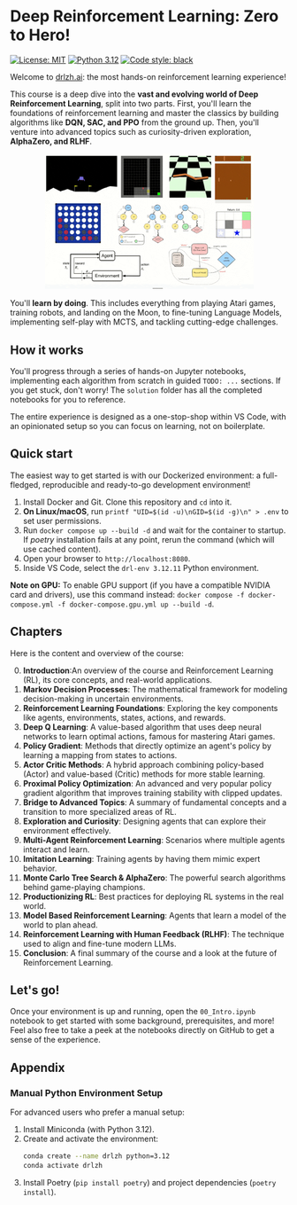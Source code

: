 # Deep Reinforcement Learning: Zero to Hero!

[![License: MIT](https://img.shields.io/badge/License-MIT-yellow.svg)](https://opensource.org/licenses/MIT)
[![Python 3.12](https://img.shields.io/badge/python-3.12-blue.svg)](https://www.python.org/downloads/release/python-3120/)
[![Code style: black](https://img.shields.io/badge/code%20style-black-000000.svg)](https://github.com/psf/black)

Welcome to [drlzh.ai](https://drlzh.ai): the most hands-on reinforcement learning experience!

This course is a deep dive into the **vast and evolving world of Deep Reinforcement Learning**,
split into two parts. First, you'll learn the foundations of reinforcement learning and master the
classics by building algorithms like **DQN, SAC, and PPO** from the ground up. Then, you'll venture
into advanced topics such as curiosity-driven exploration, **AlphaZero, and RLHF**.

<div style="width: 75%; margin: auto;">
  <img src="assets/drlzh-splash.gif">
</div>

You'll **learn by doing**. This includes everything from playing Atari games, training robots, and
landing on the Moon, to fine-tuning Language Models, implementing self-play with MCTS, and tackling
cutting-edge challenges.

## How it works

You'll progress through a series of hands-on Jupyter notebooks, implementing each algorithm from
scratch in guided `TODO: ...` sections. If you get stuck, don't worry! The `solution` folder has all
the completed notebooks for you to reference.

The entire experience is designed as a one-stop-shop within VS Code, with an opinionated setup so
you can focus on learning, not on boilerplate.

## Quick start

The easiest way to get started is with our Dockerized environment: a full-fledged, reproducible and
ready-to-go development environment!

1.  Install Docker and Git. Clone this repository and `cd` into it.
2.  **On Linux/macOS**, run `printf "UID=$(id -u)\nGID=$(id -g)\n" > .env` to set user permissions.
3.  Run `docker compose up --build -d` and wait for the container to startup. If _poetry_
    installation fails at any point, rerun the command (which will use cached content).
4.  Open your browser to `http://localhost:8080`.
5.  Inside VS Code, select the `drl-env 3.12.11` Python environment.

**Note on GPU:** To enable GPU support (if you have a compatible NVIDIA card and drivers), use this
command instead: `docker compose -f docker-compose.yml -f docker-compose.gpu.yml up --build -d`.

## Chapters

Here is the content and overview of the course:

0.  **Introduction**:An overview of the course and Reinforcement Learning (RL), its core concepts,
    and real-world applications.
1.  **Markov Decision Processes**: The mathematical framework for modeling decision-making in
    uncertain environments.
2.  **Reinforcement Learning Foundations**: Exploring the key components like agents, environments,
    states, actions, and rewards.
3.  **Deep Q Learning**: A value-based algorithm that uses deep neural networks to learn optimal
    actions, famous for mastering Atari games.
4.  **Policy Gradient**: Methods that directly optimize an agent's policy by learning a mapping from
    states to actions.
5.  **Actor Critic Methods**: A hybrid approach combining policy-based (Actor) and value-based
    (Critic) methods for more stable learning.
6.  **Proximal Policy Optimization**: An advanced and very popular policy gradient algorithm that
    improves training stability with clipped updates.
7.  **Bridge to Advanced Topics**: A summary of fundamental concepts and a transition to more
    specialized areas of RL.
8.  **Exploration and Curiosity**: Designing agents that can explore their environment effectively.
9.  **Multi-Agent Reinforcement Learning**: Scenarios where multiple agents interact and learn.
10. **Imitation Learning**: Training agents by having them mimic expert behavior.
11. **Monte Carlo Tree Search & AlphaZero**: The powerful search algorithms behind game-playing
    champions.
12. **Productionizing RL**: Best practices for deploying RL systems in the real world.
13. **Model Based Reinforcement Learning**: Agents that learn a model of the world to plan ahead.
14. **Reinforcement Learning with Human Feedback (RLHF)**: The technique used to align and fine-tune
    modern LLMs.
15. **Conclusion**: A final summary of the course and a look at the future of Reinforcement
    Learning.

## Let's go!

Once your environment is up and running, open the `00_Intro.ipynb` notebook to get started with some
background, prerequisites, and more! Feel also free to take a peek at the notebooks directly on
GitHub to get a sense of the experience.

## Appendix

### Manual Python Environment Setup

For advanced users who prefer a manual setup:

1. Install Miniconda (with Python 3.12).
2. Create and activate the environment:
   ```sh
   conda create --name drlzh python=3.12
   conda activate drlzh
   ```
3. Install Poetry (`pip install poetry`) and project dependencies (`poetry install`).
